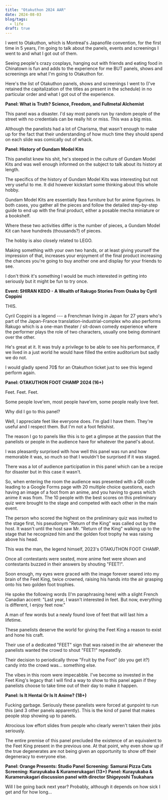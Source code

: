 ```yaml
---
title: "Otakuthon 2024 AAR"
date: 2024-08-03
blog/tags:
  - life
draft: true
---
```


I went to Otakuthon, which is Montreal's Japanofile convention, for the first time in 5 years, I'm going to talk about the panels, events and screenings I went to and what I got out of them.

<!--more-->

Seeing people's crazy cosplays, hanging out with friends and eating food in Chinatown is fun and adds to the experience for me BUT panels, shows and screenings are what I'm going to Otakuthon for.  

Here's the list of Otakuthon panels, shows and screenings I went to (I've retained the capitalization of the titles as present in the schedule) in no particular order and what I got out of the experience.

**Panel: What is Truth? Science, Freedom, and Fullmetal Alchemist**

This panel was a disaster. I'd say most panels run by random people of the street with no credentials can be really hit or miss. This was a big miss.

Although the panelists had a lot of Charisma, that wasn't enough to make up for the fact that their understanding of how much time they should spend on each slide was comically out of whack.

**Panel: History of Gundam Model Kits**

This panelist knew his shit, he's steeped in the culture of Gundam Model Kits and was well enough informed on the subject to talk about its history at length.

The specifics of the history of Gundam Model Kits was interesting but not very useful to me. It did however kickstart some thinking about this whole hobby.

Gundam Model Kits are essentially Ikea furniture but for anime figurines. In both cases, you gather all the pieces and follow the detailed step-by-step guide to end up with the final product, either a posable mecha miniature or a bookshelf.

Where these two activities differ is the number of pieces, a Gundam Model Kit can have hundreds (thousands?) of pieces.

The hobby is also closely related to LEGO.

Making something with your own two hands, or at least giving yourself the impression of that, increases your enjoyment of the final product increasing the chances you're going to buy another one and display for your friends to see.

I don't think it's something I would be much interested in getting into seriously but it might be fun to try once. 

**Event: SHIRAN KEDO - A Wealth of Rakugo Stories From Osaka by Cyril Coppini**

THIS.

Cyril Coppini is a legend --- a Frenchman living in Japan for 27 years who's part of the Japan-France translation-industrial-complex who also performs Rakugo which is a one-man theater / sit-down comedy experience where the performer plays the role of two characters, usually one being dominant over the other.

He's great at it. It was truly a privilege to be able to see his performance, if we lived in a just world he would have filled the entire auditorium but sadly we do not.

I would gladly spend 70$ for an Otakuthon ticket just to see this legend perform again.

**Panel: OTAKUTHON FOOT CHAMP 2024 (16+)**

Feet. Feet. Feet.

Some people love'em, most people have'em, some people really love feet.

Why did I go to this panel?

Well, I appreciate feet like everyone does. I'm glad I have them. They're useful and I respect them. But I'm not a foot fetishist.

The reason I go to panels like this is to get a glimpse at the passion that the panelists or people in the audience have for whatever the panel's about.

I was pleasantly surprised with how well this panel was run and how memorable it was, so much so that I wouldn't be surprised if it was staged.

There was a lot of audience participation in this panel which can be a recipe for disaster but in this case it wasn't.

So, when entering the room the audience was presented with a QR code leading to a Google Forms page with 20 multiple choice questions, each having an image of a foot from an anime, and you having to guess which anime it was from. The 10 people with the best scores on this preliminary quiz were brought to the stage and competed with each other in the main event.

The person who scored the highest on the preliminary quiz was invited to the stage first, his pseudonym "Return of the King" was called out by the host. It wasn't until the host saw Mr. "Return of the King" walking up to the stage that he recognized him and the golden foot trophy he was raising above his head.

This was the man, the legend himself, 2023's OTAKUTHON FOOT CHAMP.

Once all contestants were seated, more anime feet were shown and contestants buzzed in their answers by shouting "FEET!".

Soon enough, my eyes were graced with the image forever seared into my brain of the Feet King, twice crowned, raising his hands into the air grasping onto his two golden foot trophies.

He spoke the following words (I'm paraphrasing here) with a slight French Canadian accent: "Last year, I wasn't interested in feet. But now, everything is different, I enjoy feet now."

A man of few words but a newly found love of feet that will last him a lifetime.

These panelists deserve the world for giving the Feet King a reason to exist and hone his craft.

Their use of a dedicated "FEET" sign that was raised in the air whenever the panelists wanted the crowd to shout "FEET!" repeatedly.

Their decision to periodically throw "Fruit by the Foot" (do you get it?) candy into the crowd was... something else.

The vibes in this room were impecabble. I've become so invested in the Feet King's legacy that I will find a way to show to this panel again if they panelists choose to take time out of their day to make it happen.

**Panel: Is It Hentai Or Is It Anime? (18+)**

Fucking garbage. Seriously these panelists were forced at gunpoint to run this (and 3 other panels apparently). This is the kind of panel that makes people stop showing up to panels.

Atrocious low effort slides from people who clearly weren't taken their jobs seriously.

The entire premise of this panel precluded the existence of an equivalent to the Feet King present in the previous one. At that point, why even show up if the true degenerates are not being given an opportunity to show off their degeneracy to everyone else.

**Panel: Orange Presents: Studio Panel**
**Screening: Samurai Pizza Cats**
**Screening: Kurayukaba & Kuramerukagari (13+)** 
**Panel: Kurayukaba & Kuramerukagari discussion panel with director Shigeyoshi Tsukahara**

Will I be going back next year? Probably, although it depends on how sick I get and for how long...